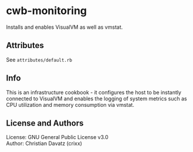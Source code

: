 # cwb-monitoring

Installs and enables VisualVM as well as vmstat.

## Attributes
See `attributes/default.rb`

## Info
This is an infrastructure cookbook - it configures the host to be instantly connected to VisualVM and enables the logging of system metrics such as CPU utilization and memory consumption via vmstat.

## License and Authors
License: GNU General Public License v3.0  
Author: Christian Davatz (crixx)